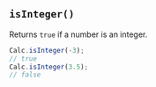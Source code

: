 ## `isInteger()`

Returns `true` if a number is an integer.

```javascript
Calc.isInteger(-3);
// true
Calc.isInteger(3.5);
// false
```

